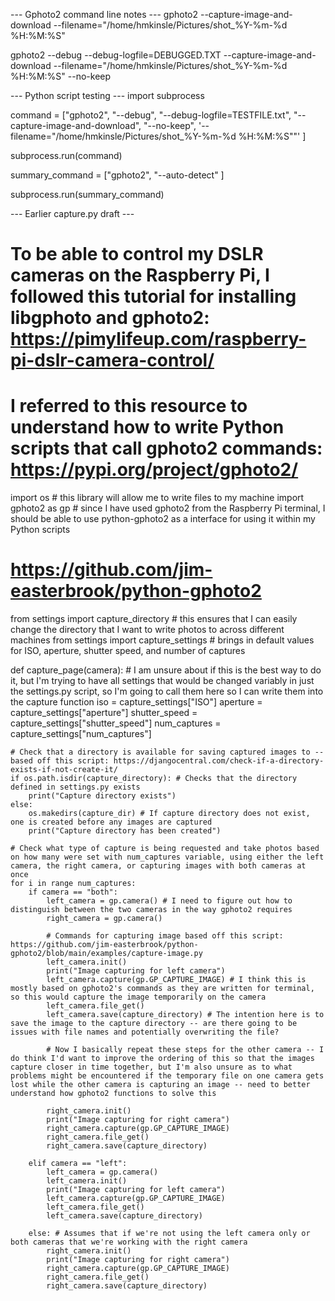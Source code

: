 --- Gphoto2 command line notes ---
gphoto2 --capture-image-and-download --filename="/home/hmkinsle/Pictures/shot_%Y-%m-%d %H:%M:%S"

gphoto2 --debug --debug-logfile=DEBUGGED.TXT --capture-image-and-download --filename="/home/hmkinsle/Pictures/shot_%Y-%m-%d %H:%M:%S" --no-keep

--- Python script testing ---
import subprocess

command = ["gphoto2",
        "--debug",
        "--debug-logfile=TESTFILE.txt",
        "--capture-image-and-download",
        "--no-keep",
        '--filename="/home/hmkinsle/Pictures/shot_%Y-%m-%d %H:%M:%S""'
]

subprocess.run(command)

summary_command = ["gphoto2",
                   "--auto-detect"
]

subprocess.run(summary_command)

--- Earlier capture.py draft ---
# To be able to control my DSLR cameras on the Raspberry Pi, I followed this tutorial for installing libgphoto and gphoto2: https://pimylifeup.com/raspberry-pi-dslr-camera-control/

# I referred to this resource to understand how to write Python scripts that call gphoto2 commands: https://pypi.org/project/gphoto2/

import os # this library will allow me to write files to my machine
import gphoto2 as gp # since I have used gphoto2 from the Raspberry Pi terminal, I should be able to use python-gphoto2 as a interface for using it within my Python scripts
# https://github.com/jim-easterbrook/python-gphoto2
from settings import capture_directory # this ensures that I can easily change the directory that I want to write photos to across different machines
from settings import capture_settings # brings in default values for ISO, aperture, shutter speed, and number of captures

def capture_page(camera):
    # I am unsure about if this is the best way to do it, but I'm trying to have all settings that would be changed variably in just the settings.py script, so I'm going to call them here so I can write them into the capture function
    iso = capture_settings["ISO"]
    aperture = capture_settings["aperture"]
    shutter_speed = capture_settings["shutter_speed"]
    num_captures = capture_settings["num_captures"]
    
    # Check that a directory is available for saving captured images to -- based off this script: https://djangocentral.com/check-if-a-directory-exists-if-not-create-it/
    if os.path.isdir(capture_directory): # Checks that the directory defined in settings.py exists
        print("Capture directory exists")
    else:
        os.makedirs(capture_dir) # If capture directory does not exist, one is created before any images are captured
        print("Capture directory has been created")

    # Check what type of capture is being requested and take photos based on how many were set with num_captures variable, using either the left camera, the right camera, or capturing images with both cameras at once
    for i in range num_captures:
        if camera == "both":
            left_camera = gp.camera() # I need to figure out how to distinguish between the two cameras in the way gphoto2 requires
            right_camera = gp.camera()
        
            # Commands for capturing image based off this script: https://github.com/jim-easterbrook/python-gphoto2/blob/main/examples/capture-image.py
            left_camera.init()
            print("Image capturing for left camera")
            left_camera.capture(gp.GP_CAPTURE_IMAGE) # I think this is mostly based on gphoto2's commands as they are written for terminal, so this would capture the image temporarily on the camera
            left_camera.file_get()
            left_camera.save(capture_directory) # The intention here is to save the image to the capture directory -- are there going to be issues with file names and potentially overwriting the file?

            # Now I basically repeat these steps for the other camera -- I do think I'd want to improve the ordering of this so that the images capture closer in time together, but I'm also unsure as to what problems might be encountered if the temporary file on one camera gets lost while the other camera is capturing an image -- need to better understand how gphoto2 functions to solve this

            right_camera.init()
            print("Image capturing for right camera")
            right_camera.capture(gp.GP_CAPTURE_IMAGE) 
            right_camera.file_get()
            right_camera.save(capture_directory)

        elif camera == "left":
            left_camera = gp.camera()
            left_camera.init()
            print("Image capturing for left camera")
            left_camera.capture(gp.GP_CAPTURE_IMAGE) 
            left_camera.file_get()
            left_camera.save(capture_directory) 
        
        else: # Assumes that if we're not using the left camera only or both cameras that we're working with the right camera
            right_camera.init()
            print("Image capturing for right camera")
            right_camera.capture(gp.GP_CAPTURE_IMAGE) 
            right_camera.file_get()
            right_camera.save(capture_directory)
